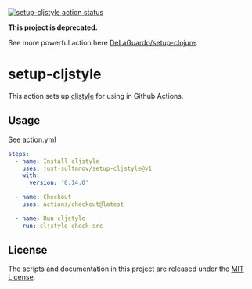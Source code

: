 <a href="https://github.com/just-sultanov/setup-cljstyle/actions">
  <img alt="setup-cljstyle action status" src="https://github.com/just-sultanov/setup-cljstyle/workflows/test/badge.svg">
</a>


**This project is deprecated.**

See more powerful action here [DeLaGuardo/setup-clojure](https://github.com/DeLaGuardo/setup-clojure).

# setup-cljstyle

This action sets up [cljstyle](https://github.com/greglook/cljstyle) for using
in Github Actions.

## Usage

See [action.yml](action.yml)

```yaml
steps:
  - name: Install cljstyle
    uses: just-sultanov/setup-cljstyle@v1
    with:
      version: '0.14.0'

  - name: Checkout
    uses: actions/checkout@latest

  - name: Run cljstyle
    run: cljstyle check src
```

## License

The scripts and documentation in this project are released under
the [MIT License](LICENSE).

